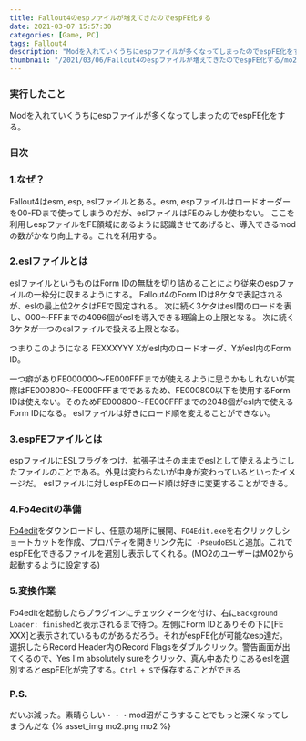 ```yaml
---
title: Fallout4のespファイルが増えてきたのでespFE化する
date: 2021-03-07 15:57:30
categories: [Game, PC]
tags: Fallout4
description: "Modを入れていくうちにespファイルが多くなってしまったのでespFE化をする。"
thumbnail: "/2021/03/06/Fallout4のespファイルが増えてきたのでespFE化する/mo2.png"
---
```


### 実行したこと
Modを入れていくうちにespファイルが多くなってしまったのでespFE化をする。

### 目次
<!-- toc -->

<!-- more -->

### 1.なぜ？
Fallout4はesm, esp, eslファイルとある。esm, espファイルはロードオーダーを00-FDまで使ってしまうのだが、eslファイルはFEのみしか使わない。
ここを利用しespファイルをFE領域にあるように認識させてあげると、導入できるmodの数がかなり向上する。これを利用する。

### 2.eslファイルとは
eslファイルというものはForm IDの無駄を切り詰めることにより従来のespファイルの一枠分に収まるようにする。
Fallout4のForm IDは8ケタで表記されるが、eslの最上位2ケタはFEで固定される。
次に続く3ケタはesl間のロードを表し、000～FFFまでの4096個がeslを導入できる理論上の上限となる。
次に続く3ケタが一つのeslファイルで扱える上限となる。

つまりこのようになる
FEXXXYYY
Xがesl内のロードオーダ、Yがesl内のForm ID。

一つ癖がありFE000000～FE000FFFまでが使えるように思うかもしれないが実際はFE000800～FE000FFFまでであるため、FE000800以下を使用するForm IDは使えない。そのためFE000800～FE000FFFまでの2048個がesl内で使えるForm IDになる。
eslファイルは好きにロード順を変えることができない。

### 3.espFEファイルとは
espファイルにESLフラグをつけ、拡張子はそのままでeslとして使えるようにしたファイルのことである。外見は変わらないが中身が変わっているといったイメージだ。
eslファイルに対しespFEのロード順は好きに変更することができる。

### 4.Fo4editの準備
[Fo4edit](https://www.nexusmods.com/fallout4/mods/2737)をダウンロードし、任意の場所に展開、`FO4Edit.exe`を右クリックしショートカットを作成、プロパティを開きリンク先に` -PseudoESL`と追加。これでespFE化できるファイルを選別し表示してくれる。(MO2のユーザーはMO2から起動するように設定する)

### 5.変換作業
Fo4editを起動したらプラグインにチェックマークを付け、右に`Background Loader: finished`と表示されるまで待つ。左側にForm IDとありその下に[FE XXX]と表示されているものがあるだろう。それがespFE化が可能なesp達だ。
選択したらRecord Header内のRecord Flagsをダブルクリック。警告画面が出てくるので、Yes I'm absolutely sureをクリック、真ん中あたりにあるeslを選別するとespFE化が完了する。`Ctrl + S`で保存することができる

### P.S.
だいぶ減った。素晴らしい・・・mod沼がこうすることでもっと深くなってしまうんだな
{% asset_img mo2.png mo2 %}